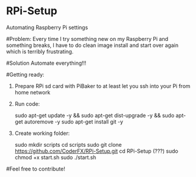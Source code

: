 # RPi-Setup
Automating Raspberry Pi settings

#Problem:
Every time I try something new on my Raspberry Pi and something breaks, I have to do clean image install and start over again which is terribly frustrating.

#Solution
Automate everything!!!

#Getting ready:

1. Prepare RPi sd card with PiBaker to at least let you ssh into your Pi from home network

2. Run code:

	sudo apt-get update -y && sudo apt-get dist-upgrade -y && sudo apt-get autoremove -y
	sudo apt-get install git -y


3. Create working folder:

	sudo mkdir scripts
	cd scripts
	sudo git clone https://github.com/CoderFX/RPi-Setup.git
	cd RPi-Setup (???)
	sudo chmod +x start.sh
	sudo ./start.sh

#Feel free to contribute!
